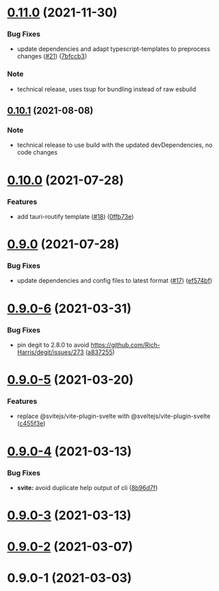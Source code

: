 # [0.11.0](https://github.com/svitejs/svite/compare/svite@0.10.1...svite@0.11.0) (2021-11-30)

### Bug Fixes

* update dependencies and adapt typescript-templates to preprocess changes ([#21](https://github.com/svitejs/svite/issues/21)) ([7bfccb3](https://github.com/svitejs/svite/commit/7bfccb38723a705ec2b8e8ab5f09398047bdfbca))

### Note

* technical release, uses tsup for bundling instead of raw esbuild

## [0.10.1](https://github.com/svitejs/svite/compare/svite@0.10.0...svite@0.10.1) (2021-08-08)

### Note

* technical release to use build with the updated devDependencies, no code changes


# [0.10.0](https://github.com/svitejs/svite/compare/svite@0.9.0...svite@0.10.0) (2021-07-28)


### Features

* add tauri-routify template ([#18](https://github.com/svitejs/svite/issues/18)) ([0ffb73e](https://github.com/svitejs/svite/commit/0ffb73e10eaaa8542b9d43707b99f98d08dc4330))



# [0.9.0](https://github.com/svitejs/svite/compare/svite@0.9.0-6...svite@0.9.0) (2021-07-28)


### Bug Fixes

* update dependencies and config files to latest format ([#17](https://github.com/svitejs/svite/issues/17)) ([ef574bf](https://github.com/svitejs/svite/commit/ef574bfb70b87ddfeb9a5a2c1c5d94dbd830be40))



# [0.9.0-6](https://github.com/svitejs/svite/compare/svite@0.9.0-5...svite@0.9.0-6) (2021-03-31)


### Bug Fixes

* pin degit to 2.8.0 to avoid https://github.com/Rich-Harris/degit/issues/273 ([a837255](https://github.com/svitejs/svite/commit/a83725522d43630f98f1836e1b2e488f0190ba2f))



# [0.9.0-5](https://github.com/svitejs/svite/compare/svite@0.9.0-4...svite@0.9.0-5) (2021-03-20)


### Features

* replace @svitejs/vite-plugin-svelte with @sveltejs/vite-plugin-svelte ([c455f3e](https://github.com/svitejs/svite/commit/c455f3eb35ae22f1e2e75234eb9910999d873654))



# [0.9.0-4](https://github.com/svitejs/svite/compare/svite@0.9.0-3...svite@0.9.0-4) (2021-03-13)


### Bug Fixes

* **svite:** avoid duplicate help output of cli ([8b96d7f](https://github.com/svitejs/svite/commit/8b96d7f2639f8d63d3b07284403e204f835a09b4))



# [0.9.0-3](https://github.com/svitejs/svite/compare/svite@0.9.0-2...svite@0.9.0-3) (2021-03-13)



# [0.9.0-2](https://github.com/svitejs/svite/compare/svite@0.9.0-1...svite@0.9.0-2) (2021-03-07)



# 0.9.0-1 (2021-03-03)



